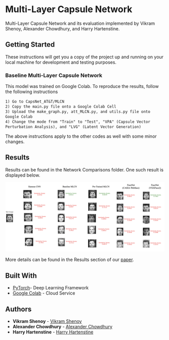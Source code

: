 # Multi-Layer Capsule Network


Multi-Layer Capsule Network and its evaluation implemented by Vikram Shenoy, Alexander Chowdhury, and Harry Hartenstine.

## Getting Started


These instructions will get you a copy of the project up and running on your local machine for development and testing purposes.


### Baseline Multi-Layer Capsule Network


This model was trained on Google Colab. To reproduce the results, follow the following instructions


```
1) Go to CapsNet_AT&T/MLCN
2) Copy the main.py file onto a Google Colab Cell
3) Upload the make_graph.py, att_MLCN.py, and utils.py file onto Google Colab
4) Change the mode from "Train" to "Test", "VPA" (Capsule Vector Perturbation Analysis), and "LVG" (Latent Vector Generation)
```


The above instructions apply to the other codes as well with some minor changes.

## Results

Results can be found in the Network Comparisons folder. One such result is displayed below.

![Encoding_37_2](https://github.com/VikramShenoy97/Multi-Layer-Capsule-Network/blob/master/Network%20Comparison/Encoding_37_Analysis_2.png)


More details can be found in the Results section of our [paper](https://github.com/VikramShenoy97/Multi-Layer-Capsule-Network/blob/master/Recognition_and_Representation_of%20Facial_Features_using_a_Multi-Layer_Capsule_Network.pdf).

## Built With

* [PyTorch](https://pytorch.org)- Deep Learning Framework
* [Google Colab](https://colab.research.google.com/notebooks/welcome.ipynb) - Cloud Service

## Authors

* **Vikram Shenoy**  - [Vikram Shenoy](https://github.com/VikramShenoy97)
* **Alexander Chowdhury**  - [Alexander Chowdhury](https://github.com/achowdhury123)
* **Harry Hartenstine**  - [Harry Hartenstine](https://github.com/yrrah)

